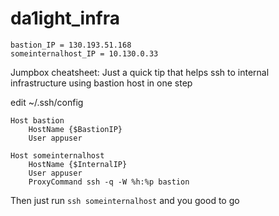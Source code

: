 # da1ight_infra

```
bastion_IP = 130.193.51.168
someinternalhost_IP = 10.130.0.33
```

Jumpbox cheatsheet:
Just a quick tip that helps ssh to internal infrastructure using bastion host in one step

edit ~/.ssh/config

```
Host bastion
    HostName {$BastionIP}
    User appuser

Host someinternalhost
    HostName {$InternalIP}
    User appuser
    ProxyCommand ssh -q -W %h:%p bastion
```

Then just run `ssh someinternalhost` and you good to go
